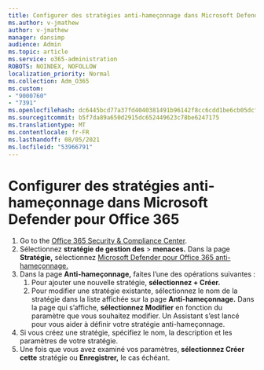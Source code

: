 ```yaml
---
title: Configurer des stratégies anti-hameçonnage dans Microsoft Defender pour Office 365
ms.author: v-jmathew
author: v-jmathew
manager: dansimp
audience: Admin
ms.topic: article
ms.service: o365-administration
ROBOTS: NOINDEX, NOFOLLOW
localization_priority: Normal
ms.collection: Adm_O365
ms.custom:
- "9000760"
- "7391"
ms.openlocfilehash: dc6445bcd77a37fd4040381491b96142f8cc6cdd1be6cb05dcfba0c4a9a55dc5
ms.sourcegitcommit: b5f7da89a650d2915dc652449623c78be6247175
ms.translationtype: MT
ms.contentlocale: fr-FR
ms.lasthandoff: 08/05/2021
ms.locfileid: "53966791"
---
```

# <a name="set-up-anti-phishing-policies-in-microsoft-defender-for-office-365"></a>Configurer des stratégies anti-hameçonnage dans Microsoft Defender pour Office 365

1. Go to the [Office 365 Security & Compliance Center](https://go.microsoft.com/fwlink/p/?linkid=2077143).
2. Sélectionnez **stratégie de gestion des**  >  **menaces.** Dans la page **Stratégie,** sélectionnez [Microsoft Defender pour Office 365 anti-hameçonnage.](https://go.microsoft.com/fwlink/?linkid=2101369)
3. Dans la page **Anti-hameçonnage,** faites l’une des opérations suivantes :
    1. Pour ajouter une nouvelle stratégie, **sélectionnez + Créer.**
    1. Pour modifier une stratégie existante, sélectionnez le nom de la stratégie dans la liste affichée sur la page **Anti-hameçonnage.** Dans la page qui s’affiche, **sélectionnez Modifier** en fonction du paramètre que vous souhaitez modifier. Un Assistant s’est lancé pour vous aider à définir votre stratégie anti-hameçonnage.
4. Si vous créez une stratégie, spécifiez le nom, la description et les paramètres de votre stratégie.
5. Une fois que vous avez examiné vos paramètres, **sélectionnez Créer cette** stratégie ou **Enregistrer,** le cas échéant.
